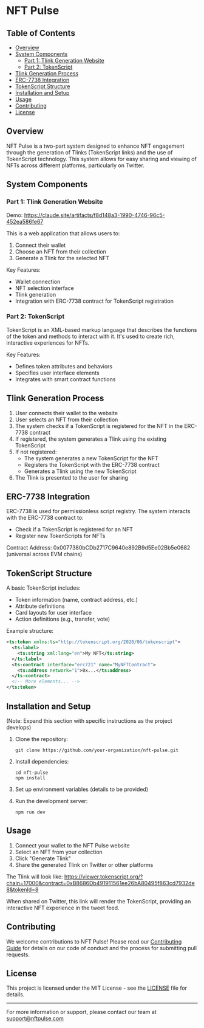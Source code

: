 # NFT Pulse

## Table of Contents
- [Overview](#overview)
- [System Components](#system-components)
  - [Part 1: Tlink Generation Website](#part-1-tlink-generation-website)
  - [Part 2: TokenScript](#part-2-tokenscript)
- [Tlink Generation Process](#tlink-generation-process)
- [ERC-7738 Integration](#erc-7738-integration)
- [TokenScript Structure](#tokenscript-structure)
- [Installation and Setup](#installation-and-setup)
- [Usage](#usage)
- [Contributing](#contributing)
- [License](#license)

## Overview

NFT Pulse is a two-part system designed to enhance NFT engagement through the generation of Tlinks (TokenScript links) and the use of TokenScript technology. This system allows for easy sharing and viewing of NFTs across different platforms, particularly on Twitter.

## System Components

### Part 1: Tlink Generation Website 
Demo: https://claude.site/artifacts/f8d148a3-1990-4746-96c5-452ea586fe67

This is a web application that allows users to:
1. Connect their wallet
2. Choose an NFT from their collection
3. Generate a Tlink for the selected NFT

Key Features:
- Wallet connection
- NFT selection interface
- Tlink generation
- Integration with ERC-7738 contract for TokenScript registration

### Part 2: TokenScript

TokenScript is an XML-based markup language that describes the functions of the token and methods to interact with it. It's used to create rich, interactive experiences for NFTs.

Key Features:
- Defines token attributes and behaviors
- Specifies user interface elements
- Integrates with smart contract functions

## Tlink Generation Process

1. User connects their wallet to the website
2. User selects an NFT from their collection
3. The system checks if a TokenScript is registered for the NFT in the ERC-7738 contract
4. If registered, the system generates a Tlink using the existing TokenScript
5. If not registered:
   - The system generates a new TokenScript for the NFT
   - Registers the TokenScript with the ERC-7738 contract
   - Generates a Tlink using the new TokenScript
6. The Tlink is presented to the user for sharing

## ERC-7738 Integration

ERC-7738 is used for permissionless script registry. The system interacts with the ERC-7738 contract to:
- Check if a TokenScript is registered for an NFT
- Register new TokenScripts for NFTs

Contract Address: 0x0077380bCDb2717C9640e892B9d5Ee02Bb5e0682 (universal across EVM chains)

## TokenScript Structure

A basic TokenScript includes:
- Token information (name, contract address, etc.)
- Attribute definitions
- Card layouts for user interface
- Action definitions (e.g., transfer, vote)

Example structure:
```xml
<ts:token xmlns:ts="http://tokenscript.org/2020/06/tokenscript">
  <ts:label>
    <ts:string xml:lang="en">My NFT</ts:string>
  </ts:label>
  <ts:contract interface="erc721" name="MyNFTContract">
    <ts:address network="1">0x...</ts:address>
  </ts:contract>
  <!-- More elements... -->
</ts:token>
```

## Installation and Setup

(Note: Expand this section with specific instructions as the project develops)

1. Clone the repository:
   ```
   git clone https://github.com/your-organization/nft-pulse.git
   ```

2. Install dependencies:
   ```
   cd nft-pulse
   npm install
   ```

3. Set up environment variables (details to be provided)

4. Run the development server:
   ```
   npm run dev
   ```

## Usage

1. Connect your wallet to the NFT Pulse website
2. Select an NFT from your collection
3. Click "Generate Tlink"
4. Share the generated Tlink on Twitter or other platforms

The Tlink will look like:
https://viewer.tokenscript.org/?chain=17000&contract=0xB8686Db491911561ee26bA80495f863cd7932de8&tokenId=8

When shared on Twitter, this link will render the TokenScript, providing an interactive NFT experience in the tweet feed.

## Contributing

We welcome contributions to NFT Pulse! Please read our [Contributing Guide](CONTRIBUTING.md) for details on our code of conduct and the process for submitting pull requests.

## License

This project is licensed under the MIT License - see the [LICENSE](LICENSE) file for details.

---

For more information or support, please contact our team at support@nftpulse.com
